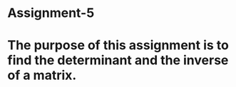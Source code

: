 # Assignment-5
# The purpose of this assignment is to find the determinant and the inverse of a matrix. 
